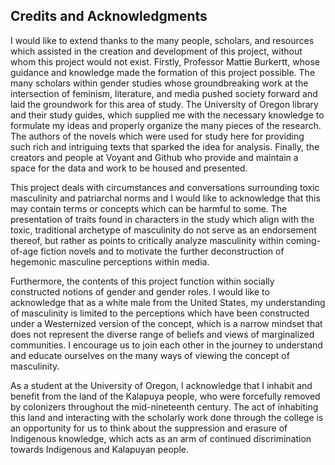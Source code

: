 ## Credits and Acknowledgments

I would like to extend thanks to the many people, scholars, and resources which assisted in the creation and development of this project, without whom this project would not exist. Firstly, Professor Mattie Burkertt, whose guidance and knowledge made the formation of this project possible. The many scholars within gender studies whose groundbreaking work at the intersection of feminism, literature, and media pushed society forward and laid the groundwork for this area of study. The University of Oregon library and their study guides, which supplied me with the necessary knowledge to formulate my ideas and properly organize the many pieces of the research. The authors of the novels which were used for study here for providing such rich and intriguing texts that sparked the idea for analysis. Finally, the creators and people at Voyant and Github who provide and maintain a space for the data and work to be housed and presented.

This project deals with circumstances and conversations surrounding toxic masculinity and patriarchal norms and I would like to acknowledge that this may contain terms or concepts which can be harmful to some. The presentation of traits found in characters in the study which align with the toxic, traditional archetype of masculinity do not serve as an endorsement thereof, but rather as points to critically analyze masculinity within coming-of-age fiction novels and to motivate the further deconstruction of hegemonic masculine perceptions within media.

Furthermore, the contents of this project function within socially constructed notions of gender and gender roles. I would like to acknowledge that as a white male from the United States, my understanding of masculinity is limited to the perceptions which have been constructed under a Westernized version of the concept, which is a narrow mindset that does not represent the diverse range of beliefs and views of marginalized communities. I encourage us to join each other in the journey to understand and educate ourselves on the many ways of viewing the concept of masculinity.

As a student at the University of Oregon, I acknowledge that I inhabit and benefit from the land of the Kalapuya people, who were forcefully removed by colonizers throughout the mid-nineteenth century. The act of inhabiting this land and interacting with the scholarly work done through the college is an opportunity for us to think about the suppression and erasure of Indigenous knowledge, which acts as an arm of continued discrimination towards Indigenous and Kalapuyan people.

